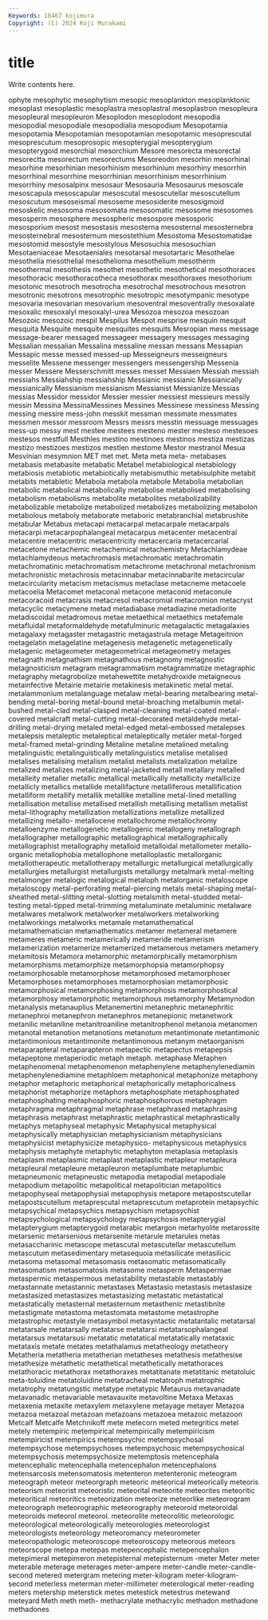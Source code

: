 ```yaml
---
Keywords: 16467 kojimura
Copyright: (C) 2024 Koji Murakami
---
```


# title

Write contents here.



ophyte mesophytic mesophytism mesopic mesoplankton
mesoplanktonic mesoplast mesoplastic mesoplastra mesoplastral mesoplastron mesopleura mesopleural mesopleuron Mesoplodon
mesoplodont mesopodia mesopodial mesopodiale mesopodialia mesopodium Mesopotamia mesopotamia Mesopotamian mesopotamian
mesopotamic mesoprescutal mesoprescutum mesoprosopic mesopterygial mesopterygium mesopterygoid mesorchial mesorchium Mesore
mesorecta mesorectal mesorectta mesorectum mesorectums Mesoreodon mesorhin mesorhinal mesorhine mesorhinian
mesorhinism mesorhinium mesorhiny mesorrhin mesorrhinal mesorrhine mesorrhinian mesorrhinism mesorrhinium mesorrhiny
mesosalpinx mesosaur Mesosauria Mesosaurus mesoscale mesoscapula mesoscapular mesoscutal mesoscutellar mesoscutellum
mesoscutum mesoseismal mesoseme mesosiderite mesosigmoid mesoskelic mesosoma mesosomata mesosomatic mesosome
mesosomes mesosperm mesosphere mesospheric mesospore mesosporic mesosporium mesost mesostasis mesosterna
mesosternal mesosternebra mesosternebral mesosternum mesostethium Mesostoma Mesostomatidae mesostomid mesostyle mesostylous
Mesosuchia mesosuchian Mesotaeniaceae Mesotaeniales mesotarsal mesotartaric Mesothelae mesothelia mesothelial mesothelioma
mesothelium mesotherm mesothermal mesothesis mesothet mesothetic mesothetical mesothoraces mesothoracic mesothoracotheca
mesothorax mesothoraxes mesothorium mesotonic mesotroch mesotrocha mesotrochal mesotrochous mesotron mesotronic
mesotrons mesotrophic mesotropic mesotympanic mesotype mesovaria mesovarian mesovarium mesoventral mesoventrally
mesoxalate mesoxalic mesoxalyl mesoxalyl-urea Mesozoa mesozoa mesozoan Mesozoic mesozoic mespil
Mespilus Mespot mesprise mesquin mesquit mesquita Mesquite mesquite mesquites mesquits
Mesropian mess message message-bearer messaged messageer messagery messages messaging Messalian
messalian Messalina messaline messan messans Messapian Messapic messe messed messed-up
Messeigneurs messeigneurs messelite Messene messenger messengers messengership Messenia messer Messere
Messerschmitt messes messet Messiaen Messiah messiah messiahs Messiahship messiahship Messianic
messianic Messianically messianically Messianism messianism Messianist Messianize Messias messias Messidor
messidor Messier messier messiest messieurs messily messin Messina MessinaMessines Messines
Messinese messiness Messing messing messire mess-john messkit messman messmate messmates
messmen messor messroom Messrs messrs messtin messuage messuages mess-up messy
mest mestee mestees mesteno mester mesteso mestesoes mestesos mestfull Mesthles
mestino mestinoes mestinos mestiza mestizas mestizo mestizoes mestizos mestlen mestome
Mestor mestranol Mesua Mesvinian mesymnion MET met met. Meta meta
meta- metabases metabasis metabasite metabatic Metabel metabiological metabiology metabiosis metabiotic
metabiotically metabismuthic metabisulphite metabit metabits metabletic Metabola metabola metabole Metabolia
metabolian metabolic metabolical metabolically metabolise metabolised metabolising metabolism metabolisms metabolite
metabolites metabolizability metabolizable metabolize metabolized metabolizes metabolizing metabolon metabolous metaboly
metaborate metaboric metabranchial metabrushite metabular Metabus metacapi metacarpal metacarpale metacarpals
metacarpi metacarpophalangeal metacarpus metacenter metacentral metacentre metacentric metacentricity metacercaria metacercarial
metacetone metachemic metachemical metachemistry Metachlamydeae metachlamydeous metachromasis metachromatic metachromatin metachromatinic
metachromatism metachrome metachronal metachronism metachronistic metachrosis metacinnabar metacinnabarite metacircular metacircularity
metacism metacismus metaclase metacneme metacoele metacoelia Metacomet metaconal metacone metaconid
metaconule metacoracoid metacrasis metacresol metacromial metacromion metacryst metacyclic metacymene metad
metadiabase metadiazine metadiorite metadiscoidal metadromous metae metaethical metaethics metafemale metafluidal
metaformaldehyde metafulminuric metagalactic metagalaxies metagalaxy metagaster metagastric metagastrula metage Metageitnion
metagelatin metagelatine metagenesis metagenetic metagenetically metagenic metageometer metageometrical metageometry metages
metagnath metagnathism metagnathous metagnomy metagnostic metagnosticism metagram metagrammatism metagrammatize metagraphic
metagraphy metagrobolize metahewettite metahydroxide metaigneous metainfective Metairie metairie metakinesis metakinetic
metal metal. metalammonium metalanguage metalaw metal-bearing metalbearing metal-bending metal-boring metal-bound
metal-broaching metalbumin metal-bushed metal-clad metal-clasped metal-cleaning metal-coated metal-covered metalcraft metal-cutting
metal-decorated metaldehyde metal-drilling metal-drying metaled metal-edged metal-embossed metalepses metalepsis metaleptic
metaleptical metaleptically metaler metal-forged metal-framed metal-grinding Metaline metaline metalined metaling
metalinguistic metalinguistically metalinguistics metalise metalised metalises metalising metalism metalist metalists
metalization metalize metalized metalizes metalizing metal-jacketed metall metallary metalled metalleity
metaller metallic metallical metallically metallicity metallicize metallicly metallics metallide metallifacture
metalliferous metallification metalliform metallify metallik metallike metalline metal-lined metalling metallisation
metallise metallised metallish metallising metallism metallist metal-lithography metallization metallizations metallize
metallized metallizing metallo- metallocene metallochrome metallochromy metalloenzyme metallogenetic metallogenic metallogeny
metallograph metallographer metallographic metallographical metallographically metallographist metallography metalloid metalloidal metallometer
metallo-organic metallophobia metallophone metalloplastic metallorganic metallotherapeutic metallotherapy metallurgic metallurgical metallurgically
metallurgies metallurgist metallurgists metallurgy metalmark metal-melting metalmonger metalogic metalogical metaloph
metalorganic metaloscope metaloscopy metal-perforating metal-piercing metals metal-shaping metal-sheathed metal-slitting metal-slotting
metalsmith metal-studded metal-testing metal-tipped metal-trimming metaluminate metaluminic metalware metalwares metalwork
metalworker metalworkers metalworking metalworkings metalworks metamale metamathematical metamathematician metamathematics metamer
metameral metamere metameres metameric metamerically metameride metamerism metamerization metamerize metamerized
metamerous metamers metamery metamitosis Metamora metamorphic metamorphically metamorphism metamorphisms metamorphize
metamorphopsia metamorphopsy metamorphosable metamorphose metamorphosed metamorphoser Metamorphoses metamorphoses metamorphosian metamorphosic
metamorphosical metamorphosing metamorphosis metamorphostical metamorphosy metamorphotic metamorphous metamorphy Metamynodon metanalysis
metanauplius Metanemertini metanephric metanephritic metanephroi metanephron metanephros metanepionic metanetwork metanilic
metaniline metanitroaniline metanitrophenol metanoia metanomen metanotal metanotion metanotions metanotum metantimonate
metantimonic metantimonious metantimonite metantimonous metanym metaorganism metaparapteral metaparapteron metapectic metapectus
metapepsis metapeptone metaperiodic metaph metaph. metaphase Metaphen metaphenomenal metaphenomenon metaphenylene
metaphenylenediamin metaphenylenediamine metaphloem metaphonical metaphonize metaphony metaphor metaphoric metaphorical metaphorically
metaphoricalness metaphorist metaphorize metaphors metaphosphate metaphosphated metaphosphating metaphosphoric metaphosphorous metaphragm
metaphragma metaphragmal metaphrase metaphrased metaphrasing metaphrasis metaphrast metaphrastic metaphrastical metaphrastically
metaphys metaphyseal metaphysic Metaphysical metaphysical metaphysically metaphysician metaphysicianism metaphysicians metaphysicist
metaphysicize metaphysico- metaphysicous metaphysics metaphysis metaphyte metaphytic metaphyton metaplasia metaplasis
metaplasm metaplasmic metaplast metaplastic metapleur metapleura metapleural metapleure metapleuron metaplumbate
metaplumbic metapneumonic metapneustic metapodia metapodial metapodiale metapodium metapolitic metapolitical metapolitician
metapolitics metapophyseal metapophysial metapophysis metapore metapostscutellar metapostscutellum metaprescutal metaprescutum metaprotein
metapsychic metapsychical metapsychics metapsychism metapsychist metapsychological metapsychology metapsychosis metapterygial metapterygium
metapterygoid metarabic metargon metarhyolite metarossite metarsenic metarsenious metarsenite metarule metarules
metas metasaccharinic metascope metascutal metascutellar metascutellum metascutum metasedimentary metasequoia metasilicate
metasilicic metasoma metasomal metasomasis metasomatic metasomatically metasomatism metasomatosis metasome metasperm
Metaspermae metaspermic metaspermous metastability metastable metastably metastannate metastannic metastases Metastasio
metastasis metastasize metastasized metastasizes metastasizing metastatic metastatical metastatically metasternal metasternum
metasthenic metastibnite metastigmate metastoma metastomata metastome metastrophe metastrophic metastyle metasymbol
metasyntactic metatantalic metatarsal metatarsale metatarsally metatarse metatarsi metatarsophalangeal metatarsus metatarsusi
metatatic metatatical metatatically metataxic metataxis metate metates metathalamus metatheology metatheory
Metatheria metatheria metatherian metatheses metathesis metathesise metathesize metathetic metathetical metathetically
metathoraces metathoracic metathorax metathoraxes metatitanate metatitanic metatoluic meta-toluidine metatoluidine metatracheal
metatroph metatrophic metatrophy metatungstic metatype metatypic Metaurus metavanadate metavanadic metavariable
metavauxite metavoltine Metaxa Metaxas metaxenia metaxite metaxylem metaxylene metayage metayer
Metazoa metazoa metazoal metazoan metazoans metazoea metazoic metazoon Metcalf Metcalfe
Metchnikoff mete metecorn meted metegritics metel metely metempiric metempirical metempirically
metempiricism metempiricist metempirics metempsychic metempsychosal metempsychose metempsychoses metempsychosic metempsychosical metempsychosis
metempsychosize metemptosis metencephala metencephalic metencephalla metencephalon metencephalons metensarcosis metensomatosis metenteron
metenteronic meteogram meteograph meteor meteorgraph meteoric meteorical meteorically meteoris meteorism
meteorist meteoristic meteorital meteorite meteorites meteoritic meteoritical meteoritics meteorization meteorize
meteorlike meteorogram meteorograph meteorographic meteorography meteoroid meteoroidal meteoroids meteorol meteorol.
meteorolite meteorolitic meteorologic meteorological meteorologically meteorologies meteorologist meteorologists meteorology meteoromancy
meteorometer meteoropathologic meteoroscope meteoroscopy meteorous meteors meteorscope metepa metepas metepencephalic
metepencephalon metepimeral metepimeron metepisternal metepisternum -meter Meter meter meterable meterage
meterages meter-ampere meter-candle meter-candle-second metered metergram metering meter-kilogram meter-kilogram-second meterless
meterman meter-millimeter meterological meter-reading meters metership meterstick metes metestick metestrus
metewand meteyard Meth meth meth- methacrylate methacrylic methadon methadone methadones
